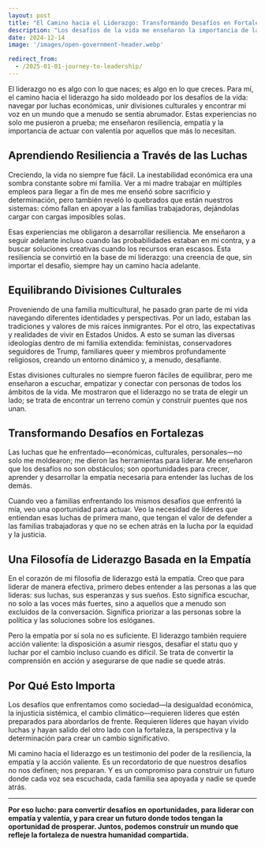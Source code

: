 ```yaml
---
layout: post
title: "El Camino hacia el Liderazgo: Transformando Desafíos en Fortalezas"
description: "Los desafíos de la vida me enseñaron la importancia de la resiliencia y la perspectiva. Desde navegar por luchas económicas hasta equilibrar divisiones culturales, estas experiencias moldearon mi filosofía de liderazgo: liderar con empatía, actuar con valentía y nunca dejar a nadie atrás."
date: 2024-12-14
image: '/images/open-government-header.webp'

redirect_from:
  - /2025-01-01-journey-to-leadership/
---
```


El liderazgo no es algo con lo que naces; es algo en lo que creces. Para mí, el camino hacia el liderazgo ha sido moldeado por los desafíos de la vida: navegar por luchas económicas, unir divisiones culturales y encontrar mi voz en un mundo que a menudo se sentía abrumador. Estas experiencias no solo me pusieron a prueba; me enseñaron resiliencia, empatía y la importancia de actuar con valentía por aquellos que más lo necesitan.

## Aprendiendo Resiliencia a Través de las Luchas

Creciendo, la vida no siempre fue fácil. La inestabilidad económica era una sombra constante sobre mi familia. Ver a mi madre trabajar en múltiples empleos para llegar a fin de mes me enseñó sobre sacrificio y determinación, pero también reveló lo quebrados que están nuestros sistemas: cómo fallan en apoyar a las familias trabajadoras, dejándolas cargar con cargas imposibles solas.

Esas experiencias me obligaron a desarrollar resiliencia. Me enseñaron a seguir adelante incluso cuando las probabilidades estaban en mi contra, y a buscar soluciones creativas cuando los recursos eran escasos. Esta resiliencia se convirtió en la base de mi liderazgo: una creencia de que, sin importar el desafío, siempre hay un camino hacia adelante.

## Equilibrando Divisiones Culturales

Proveniendo de una familia multicultural, he pasado gran parte de mi vida navegando diferentes identidades y perspectivas. Por un lado, estaban las tradiciones y valores de mis raíces inmigrantes. Por el otro, las expectativas y realidades de vivir en Estados Unidos. A esto se suman las diversas ideologías dentro de mi familia extendida: feministas, conservadores seguidores de Trump, familiares queer y miembros profundamente religiosos, creando un entorno dinámico y, a menudo, desafiante.

Estas divisiones culturales no siempre fueron fáciles de equilibrar, pero me enseñaron a escuchar, empatizar y conectar con personas de todos los ámbitos de la vida. Me mostraron que el liderazgo no se trata de elegir un lado; se trata de encontrar un terreno común y construir puentes que nos unan.

## Transformando Desafíos en Fortalezas

Las luchas que he enfrentado—económicas, culturales, personales—no solo me moldearon; me dieron las herramientas para liderar. Me enseñaron que los desafíos no son obstáculos; son oportunidades para crecer, aprender y desarrollar la empatía necesaria para entender las luchas de los demás.

Cuando veo a familias enfrentando los mismos desafíos que enfrentó la mía, veo una oportunidad para actuar. Veo la necesidad de líderes que entiendan esas luchas de primera mano, que tengan el valor de defender a las familias trabajadoras y que no se echen atrás en la lucha por la equidad y la justicia.

## Una Filosofía de Liderazgo Basada en la Empatía

En el corazón de mi filosofía de liderazgo está la empatía. Creo que para liderar de manera efectiva, primero debes entender a las personas a las que lideras: sus luchas, sus esperanzas y sus sueños. Esto significa escuchar, no solo a las voces más fuertes, sino a aquellos que a menudo son excluidos de la conversación. Significa priorizar a las personas sobre la política y las soluciones sobre los eslóganes.

Pero la empatía por sí sola no es suficiente. El liderazgo también requiere acción valiente: la disposición a asumir riesgos, desafiar el statu quo y luchar por el cambio incluso cuando es difícil. Se trata de convertir la comprensión en acción y asegurarse de que nadie se quede atrás.

## Por Qué Esto Importa

Los desafíos que enfrentamos como sociedad—la desigualdad económica, la injusticia sistémica, el cambio climático—requieren líderes que estén preparados para abordarlos de frente. Requieren líderes que hayan vivido luchas y hayan salido del otro lado con la fortaleza, la perspectiva y la determinación para crear un cambio significativo.

Mi camino hacia el liderazgo es un testimonio del poder de la resiliencia, la empatía y la acción valiente. Es un recordatorio de que nuestros desafíos no nos definen; nos preparan. Y es un compromiso para construir un futuro donde cada voz sea escuchada, cada familia sea apoyada y nadie se quede atrás.

---

**Por eso lucho: para convertir desafíos en oportunidades, para liderar con empatía y valentía, y para crear un futuro donde todos tengan la oportunidad de prosperar. Juntos, podemos construir un mundo que refleje la fortaleza de nuestra humanidad compartida.**